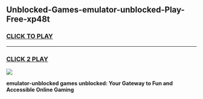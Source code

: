 
## Unblocked-Games-emulator-unblocked-Play-Free-xp48t
<h3>
<a href="https://premium76.site?title=emulator-unblocked&ref=20M">CLICK TO PLAY</a></h3>
<hr>

<h3>
<a href="https://premium76.site?title=emulator-unblocked&ref=20M">CLICK 2 PLAY</a>
  
</h3>

<a href="https://premium76.site?title=emulator-unblocked&ref=19M"><img src="https://clearcache.store/games.png"></a>


**emulator-unblocked games unblocked: Your Gateway to Fun and Accessible Online Gaming**
